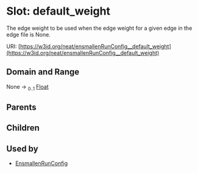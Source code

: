 
# Slot: default_weight


The edge weight to be used when the edge weight for a given edge in the edge file is None.

URI: [https://w3id.org/neat/ensmallenRunConfig__default_weight](https://w3id.org/neat/ensmallenRunConfig__default_weight)


## Domain and Range

None &#8594;  <sub>0..1</sub> [Float](types/Float.md)

## Parents


## Children


## Used by

 * [EnsmallenRunConfig](EnsmallenRunConfig.md)
